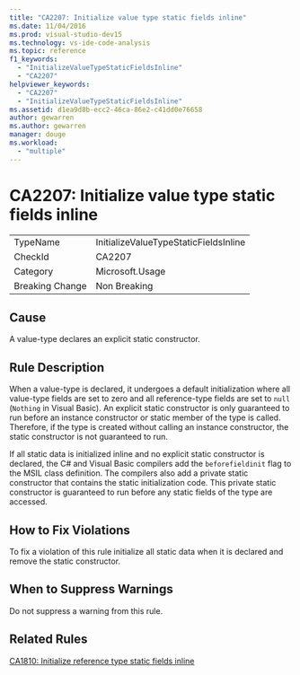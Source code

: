 ```yaml
---
title: "CA2207: Initialize value type static fields inline"
ms.date: 11/04/2016
ms.prod: visual-studio-dev15
ms.technology: vs-ide-code-analysis
ms.topic: reference
f1_keywords:
  - "InitializeValueTypeStaticFieldsInline"
  - "CA2207"
helpviewer_keywords:
  - "CA2207"
  - "InitializeValueTypeStaticFieldsInline"
ms.assetid: d1ea9d8b-ecc2-46ca-86e2-c41dd0e76658
author: gewarren
ms.author: gewarren
manager: douge
ms.workload:
  - "multiple"
---
```

# CA2207: Initialize value type static fields inline
|||
|-|-|
|TypeName|InitializeValueTypeStaticFieldsInline|
|CheckId|CA2207|
|Category|Microsoft.Usage|
|Breaking Change|Non Breaking|

## Cause
 A value-type declares an explicit static constructor.

## Rule Description
 When a value-type is declared, it undergoes a default initialization where all value-type fields are set to zero and all reference-type fields are set to `null` (`Nothing` in Visual Basic). An explicit static constructor is only guaranteed to run before an instance constructor or static member of the type is called. Therefore, if the type is created without calling an instance constructor, the static constructor is not guaranteed to run.

 If all static data is initialized inline and no explicit static constructor is declared, the C# and Visual Basic compilers add the `beforefieldinit` flag to the MSIL class definition. The compilers also add a private static constructor that contains the static initialization code. This private static constructor is guaranteed to run before any static fields of the type are accessed.

## How to Fix Violations
 To fix a violation of this rule initialize all static data when it is declared and remove the static constructor.

## When to Suppress Warnings
 Do not suppress a warning from this rule.

## Related Rules
 [CA1810: Initialize reference type static fields inline](../code-quality/ca1810-initialize-reference-type-static-fields-inline.md)